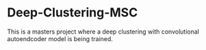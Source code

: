 # Deep-Clustering-MSC
This is a masters project where a deep clustering with convolutional autoendcoder model is being trained. 
